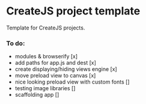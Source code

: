 # CreateJS project template
Template for CreateJS projects. 

### To do:
* modules & browserify [x]
* add paths for app.js and dest [x]
* create displaying/hiding views engine [x]
* move preload view to canvas [x]
* nice looking preload view with custom fonts []
* testing image libraries []
* scaffolding app []